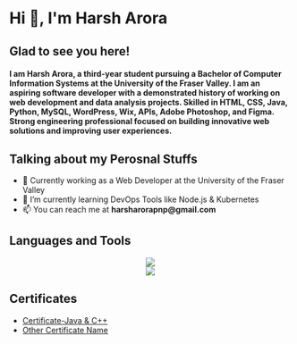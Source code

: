 <h1 align="left">Hi 👋, I'm Harsh Arora</h1>
<h2 align="left">Glad to see you here!</h2>
<h4>I am Harsh Arora, a third-year student pursuing a Bachelor of Computer Information Systems at the University of the Fraser Valley. I am an aspiring software developer with a demonstrated history of working on web development and data analysis projects. Skilled in HTML, CSS, Java, Python, MySQL, WordPress, Wix, APIs, Adobe Photoshop, and Figma. Strong engineering professional focused on building innovative web solutions and improving user experiences.</h3>

<h2 align="left">Talking about my Perosnal Stuffs</h2>

<ul>
  <li>💼 Currently working as a Web Developer at the University of the Fraser Valley</li>
  <li>🌱 I’m currently learning DevOps Tools like Node.js & Kubernetes</li>
  <li>📫 You can reach me at <strong>harsharorapnp@gmail.com</strong></li>
</ul>
<h2 align="left">Languages and Tools</h2>
<div align="center">
    <img src="https://skillicons.dev/icons?i=html,css,c,vscode,idea,js,github,mongodb,mysql,python,kubernetes"><br>
    <img src="https://skillicons.dev/icons?i=wordpress,figma,pr,ai,discord,notion,linux"><br>
</div>

<h2 align="left">Certificates</h2>
<ul>
  <li><a href="Certificate-Java & C++.pdf" target="_blank">Certificate-Java & C++</a></li>
  <li><a href="path/to/your/certificate2.pdf" target="_blank">Other Certificate Name</a></li>
</ul>


